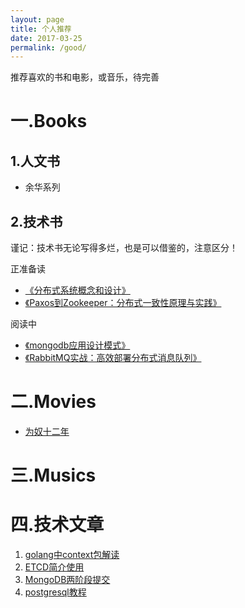 ```yaml
---
layout: page
title: 个人推荐
date: 2017-03-25
permalink: /good/
---
```


推荐喜欢的书和电影，或音乐，待完善

# 一.Books

## 1.人文书

- 余华系列

## 2.技术书

谨记：技术书无论写得多烂，也是可以借鉴的，注意区分！

正准备读
- [《分布式系统概念和设计》](https://book.douban.com/subject/2698938/)
- [《Paxos到Zookeeper：分布式一致性原理与实践》](https://book.douban.com/subject/26292004/)

阅读中
- [《mongodb应用设计模式》](https://book.douban.com/subject/26583941/)
- [《RabbitMQ实战：高效部署分布式消息队列》](https://book.douban.com/subject/26649178/)

# 二.Movies
- [为奴十二年](https://movie.douban.com/subject/6879185)

# 三.Musics


# 四.技术文章
1. [golang中context包解读](http://www.tuicool.com/articles/n6rInyn)
2. [ETCD简介使用](http://blog.csdn.net/shukebai/article/details/53464887)
3. [MongoDB两阶段提交](http://www.tuicool.com/articles/f6ZBjm)
4. [postgresql教程](http://www.yiibai.com/postgresql)